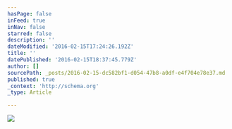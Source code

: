 ```yaml
---
hasPage: false
inFeed: true
inNav: false
starred: false
description: ''
dateModified: '2016-02-15T17:24:26.192Z'
title: ''
datePublished: '2016-02-15T18:37:45.779Z'
author: []
sourcePath: _posts/2016-02-15-dc582bf1-d054-47b8-a0df-e4f704e78e37.md
published: true
_context: 'http://schema.org'
_type: Article

---
```

![](https://the-grid-user-content.s3-us-west-2.amazonaws.com/d91a9731-dcd7-48cc-a49a-94cdab22b39d.jpg)